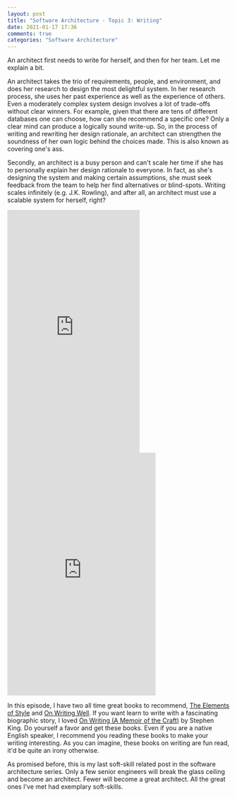 ```yaml
---
layout: post
title: "Software Architecture - Topic 3: Writing"
date: 2021-01-17 17:36
comments: true
categories: "Software Architecture"
---
```

An architect first needs to write for herself, and then for her team. Let me explain a bit.

An architect takes the trio of requirements, people, and environment, and does her research to design the most delightful system. In her research process, she uses her past experience as well as the experience of others. Even a moderately complex system design involves a lot of trade-offs without clear winners. For example, given that there are tens of different databases one can choose, how can she recommend a specific one? Only a clear mind can produce a logically sound write-up. So, in the process of writing and rewriting her design rationale, an architect can strengthen the soundness of her own logic behind the choices made. This is also known as covering one's ass.

Secondly, an architect is a busy person and can't scale her time if she has to personally explain her design rationale to everyone. In fact, as she's designing the system and making certain assumptions, she must seek feedback from the team to help her find alternatives or blind-spots. Writing scales infinitely (e.g. J.K. Rowling), and after all, an architect must use a scalable system for herself, right?

<iframe type="text/html" widdatth="336" height="550" frameborder="0" allowfullscreen style="max-width:100%" src="https://read.amazon.ca/kp/card?asin=B07NPN5HTP&preview=inline&linkCode=kpe&ref_=cm_sw_r_kb_dp_TRBbGbF1JZ1FB" ></iframe>

<iframe type="text/html" width="336" height="550" frameborder="0" allowfullscreen style="max-width:100%" src="https://read.amazon.ca/kp/card?asin=B0090RVGW0&preview=inline&linkCode=kpe&ref_=cm_sw_r_kb_dp_cGBbGb41JPT2Z" ></iframe>


In this episode, I have two all time great books to recommend, [The Elements of Style](https://www.amazon.com/Elements-Style-William-Strunk-Jr/dp/194564401X) and [On Writing Well](https://www.amazon.com/Writing-Well-Classic-Guide-Nonfiction/dp/0060891548/ref=sr_1_1?crid=2CX22WLYQMRQ4&dchild=1&keywords=on+writing+well&qid=1610987519&s=books&sprefix=on+writing+%2Cstripbooks-intl-ship%2C194&sr=1-1). If you want learn to write with a fascinating biographic story, I loved [On Writing (A Memoir of the Craft)](https://www.amazon.com/Writing-Memoir-Craft-Stephen-King/dp/1982159375/ref=pd_sbs_4?pd_rd_w=c3cVk&pf_rd_p=3ec6a47e-bf65-49f8-80f7-0d7c7c7ce2ca&pf_rd_r=4C1CJMPXT72EZ2Z0ZXAB&pd_rd_r=8c477446-3402-4789-8332-0b508abb7812&pd_rd_wg=TmVYV&pd_rd_i=1982159375&psc=1) by Stephen King. Do yourself a favor and get these books. Even if you are a native English speaker, I recommend you reading these books to make your writing interesting. As you can imagine, these books on writing are fun read, it'd be quite an irony otherwise.

As promised before, this is my last soft-skill related post in the software architecture series. Only a few senior engineers will break the glass ceiling and become an architect. Fewer will become a great architect. All the great ones I've met had exemplary soft-skills.
